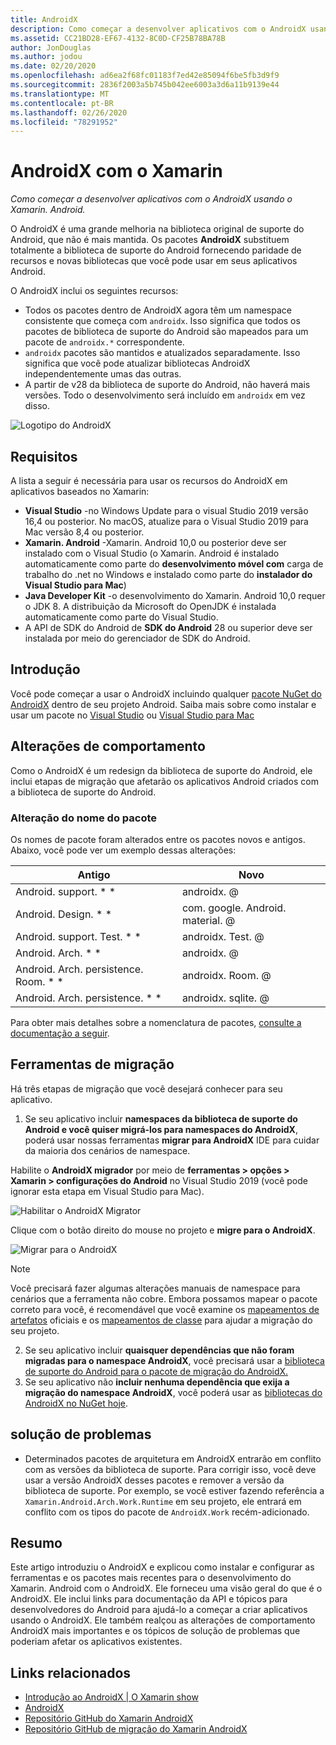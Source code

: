 ```yaml
---
title: AndroidX
description: Como começar a desenvolver aplicativos com o AndroidX usando o Xamarin. Android.
ms.assetid: CC21BD28-EF67-4132-8C0D-CF25B78BA78B
author: JonDouglas
ms.author: jodou
ms.date: 02/20/2020
ms.openlocfilehash: ad6ea2f68fc01183f7ed42e85094f6be5fb3d9f9
ms.sourcegitcommit: 2836f2003a5b745b042ee6003a3d6a11b9139e44
ms.translationtype: MT
ms.contentlocale: pt-BR
ms.lasthandoff: 02/26/2020
ms.locfileid: "78291952"
---
```

# <a name="androidx-with-xamarin"></a>AndroidX com o Xamarin

_Como começar a desenvolver aplicativos com o AndroidX usando o Xamarin. Android._

O AndroidX é uma grande melhoria na biblioteca original de suporte do Android, que não é mais mantida. Os pacotes **AndroidX** substituem totalmente a biblioteca de suporte do Android fornecendo paridade de recursos e novas bibliotecas que você pode usar em seus aplicativos Android.

O AndroidX inclui os seguintes recursos:

- Todos os pacotes dentro de AndroidX agora têm um namespace consistente que começa com `androidx`. Isso significa que todos os pacotes de biblioteca de suporte do Android são mapeados para um pacote de `androidx.*` correspondente.
- `androidx` pacotes são mantidos e atualizados separadamente. Isso significa que você pode atualizar bibliotecas AndroidX independentemente umas das outras.
- A partir de v28 da biblioteca de suporte do Android, não haverá mais versões. Todo o desenvolvimento será incluído em `androidx` em vez disso.

![Logotipo do AndroidX](~/android/platform/androidx-images/AndroidXLogo.png)

## <a name="requirements"></a>Requisitos

A lista a seguir é necessária para usar os recursos do AndroidX em aplicativos baseados no Xamarin:

- **Visual Studio** -no Windows Update para o visual Studio 2019 versão 16,4 ou posterior. No macOS, atualize para o Visual Studio 2019 para Mac versão 8,4 ou posterior.
- **Xamarin. Android** -Xamarin. Android 10,0 ou posterior deve ser instalado com o Visual Studio (o Xamarin. Android é instalado automaticamente como parte do **desenvolvimento móvel com** carga de trabalho do .net no Windows e instalado como parte do **instalador do Visual Studio para Mac**)
- **Java Developer Kit** -o desenvolvimento do Xamarin. Android 10,0 requer o JDK 8. A distribuição da Microsoft do OpenJDK é instalada automaticamente como parte do Visual Studio.
- A API de SDK do Android de **SDK do Android** 28 ou superior deve ser instalada por meio do gerenciador de SDK do Android.

## <a name="get-started"></a>Introdução

Você pode começar a usar o AndroidX incluindo qualquer [pacote NuGet do AndroidX](https://www.nuget.org/packages?q=Tags%3A%22AndroidX%22+Authors%3A%22Microsoft%22) dentro de seu projeto Android. Saiba mais sobre como instalar e usar um pacote no [Visual Studio](https://docs.microsoft.com/nuget/quickstart/install-and-use-a-package-in-visual-studio) ou [Visual Studio para Mac](https://docs.microsoft.com/nuget/quickstart/install-and-use-a-package-in-visual-studio-mac)

## <a name="behavior-changes"></a>Alterações de comportamento

Como o AndroidX é um redesign da biblioteca de suporte do Android, ele inclui etapas de migração que afetarão os aplicativos Android criados com a biblioteca de suporte do Android.

### <a name="package-name-change"></a>Alteração do nome do pacote
Os nomes de pacote foram alterados entre os pacotes novos e antigos. Abaixo, você pode ver um exemplo dessas alterações:

| Antigo                    | Novo                    |
| ---------------------- | ---------------------- |
| Android. support. * *     | androidx. @             |
| Android. Design. * *      | com. google. Android. material. @ |
| Android. support. Test. * * | androidx. Test. @       |
| Android. Arch. * *        | androidx. @             |
| Android. Arch. persistence. Room. * * | androidx. Room. @ |
| Android. Arch. persistence. * * | androidx. sqlite. @ |

Para obter mais detalhes sobre a nomenclatura de pacotes, [consulte a documentação a seguir](https://developer.android.com/jetpack/androidx/migrate#artifact_mappings).

## <a name="migration-tooling"></a>Ferramentas de migração

Há três etapas de migração que você desejará conhecer para seu aplicativo.

1. Se seu aplicativo incluir **namespaces da biblioteca de suporte do Android e você quiser migrá-los para namespaces do AndroidX**, poderá usar nossas ferramentas **migrar para AndroidX** IDE para cuidar da maioria dos cenários de namespace. 

Habilite o **AndroidX migrador** por meio de **ferramentas > opções > Xamarin > configurações do Android** no Visual Studio 2019 (você pode ignorar esta etapa em Visual Studio para Mac).

![Habilitar o AndroidX Migrator](~/android/platform/androidx-images/EnableAndroidXMigrator.png)

Clique com o botão direito do mouse no projeto e **migre para o AndroidX**.

![Migrar para o AndroidX](~/android/platform/androidx-images/MigrateToAndroidX.png)

> [!NOTE] 
> Você precisará fazer algumas alterações manuais de namespace para cenários que a ferramenta não cobre. Embora possamos mapear o pacote correto para você, é recomendável que você examine os [mapeamentos de artefatos](https://developer.android.com/jetpack/androidx/migrate/artifact-mappings) oficiais e os [mapeamentos de classe](https://developer.android.com/jetpack/androidx/migrate/class-mappings) para ajudar a migração do seu projeto.

2. Se seu aplicativo incluir **quaisquer dependências que não foram migradas para o namespace AndroidX**, você precisará usar a [biblioteca de suporte do Android para o pacote de migração do AndroidX.](https://www.nuget.org/packages/Xamarin.AndroidX.Migration)
3. Se seu aplicativo não **incluir nenhuma dependência que exija a migração do namespace AndroidX**, você poderá usar as [bibliotecas do AndroidX no NuGet hoje](https://www.nuget.org/packages?q=Tags%3A%22AndroidX%22+Authors%3A%22Microsoft%22).

## <a name="troubleshooting"></a>solução de problemas

- Determinados pacotes de arquitetura em AndroidX entrarão em conflito com as versões da biblioteca de suporte. Para corrigir isso, você deve usar a versão AndroidX desses pacotes e remover a versão da biblioteca de suporte. Por exemplo, se você estiver fazendo referência a `Xamarin.Android.Arch.Work.Runtime` em seu projeto, ele entrará em conflito com os tipos do pacote de `AndroidX.Work` recém-adicionado.

## <a name="summary"></a>Resumo

Este artigo introduziu o AndroidX e explicou como instalar e configurar as ferramentas e os pacotes mais recentes para o desenvolvimento do Xamarin. Android com o AndroidX. Ele forneceu uma visão geral do que é o AndroidX. Ele inclui links para documentação da API e tópicos para desenvolvedores do Android para ajudá-lo a começar a criar aplicativos usando o AndroidX. Ele também realçou as alterações de comportamento AndroidX mais importantes e os tópicos de solução de problemas que poderiam afetar os aplicativos existentes.

## <a name="related-links"></a>Links relacionados

- [Introdução ao AndroidX | O Xamarin show](https://www.youtube.com/watch?v=M_l3RjTev5A)
- [AndroidX](https://developer.android.com/jetpack/androidx)
- [Repositório GitHub do Xamarin AndroidX](https://github.com/xamarin/AndroidX)
- [Repositório GitHub de migração do Xamarin AndroidX](https://github.com/xamarin/XamarinAndroidXMigration)

